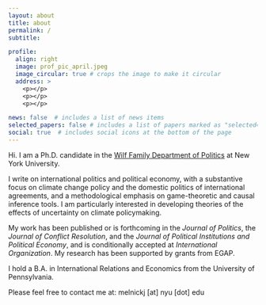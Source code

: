 ```yaml
---
layout: about
title: about
permalink: /
subtitle:

profile:
  align: right
  image: prof_pic_april.jpeg
  image_circular: true # crops the image to make it circular
  address: >
    <p></p>
    <p></p>
    <p></p>

news: false  # includes a list of news items
selected_papers: false # includes a list of papers marked as "selected={true}"
social: true  # includes social icons at the bottom of the page
---
```


Hi. I am a Ph.D. candidate in the [Wilf Family Department of Politics](https://as.nyu.edu/departments/politics.html) at New York University. 

I write on international politics and political economy, with a substantive focus on climate change policy and the domestic politics of international agreements, and a methodological emphasis on game-theoretic and causal inference tools. I am particularly interested in developing theories of the effects of uncertainty on climate policymaking.

<!-- . I am interested in the interdependence between domestic politics and international cooperation, and explore these entanglements by leveraging game-theoretic tools and quantitative methods.

My current research falls into two broad programs:
1. the political economy of climate change policy;
2. the domestic incentives to negotiate, renegotiate, or withdraw from international agreements. -->

My work has been published or is forthcoming in the _Journal of Politics_, the _Journal of Conflict Resolution_, and the _Journal of Political Institutions and Political Economy_, and is conditionally accepted at _International Organization_. My research has been supported by grants from EGAP.

I hold a B.A. in International Relations and Economics from the University of Pennsylvania.

Please feel free to contact me at: melnickj [at] nyu [dot] edu
